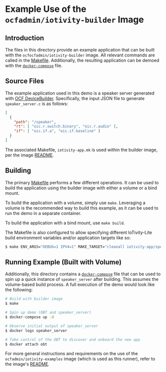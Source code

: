 # Example Use of the `ocfadmin/iotivity-builder` Image

## Introduction

The files in this directory provide an example application that can be built
with the `ocfocfadmin/iotivity-builder` image. All relevant commands are called
in the [Makefile](./Makefile). Additionally, the resulting application can be
demoed with the [`docker-compose`](./docker-compose.yml) file.

## Source Files

The example application used in this demo is a speaker server generated with
[OCF DeviceBuilder](https://github.com/openconnectivityfoundation/DeviceBuilder).
Specifically, the input JSON file to generate `speaker_server.c` is as follows:

```json
[
  {
    "path": "/speaker",
    "rt": [ "oic.r.switch.binary", "oic.r.audio" ],
    "if": [ "oic.if.a", "oic.if.baseline" ]
  }
]
```

The associated Makefile, `iotivity-app.mk` is used within the builder image, per
the image [README](../README.md).

## Building

The primary [Makefile](./Makefile) performs a few different operations. It can
be used to build the application using the builder image with either a volume or
a bind mount.

To build the application with a volume, simply use `make`. Leveraging a volume
is the recommended way to build this example, as it can be used to run the demo
in a separate container.

To build the application with a bind mount, use `make build`.

The Makefile is also configured to allow specifying different IoTivity-Lite
build environment variables and/or application targets like so:

```bash
$ make ENV_ARGS="DEBUG=1 IPV4=1" MAKE_TARGET="cleanall iotivity-app/speaker_server"
```

## Running Example (Built with Volume)

Additionally, this directory contains a [`docker-compose`](./docker-compose.yml)
file that can be used to spin up a quick instance of `speaker_server` after
building. This assumes the volume-based build process. A full execution of the
demo would look like the following:

```bash
# Build with builder image
$ make

# Spin up demo (OBT and speaker_server)
$ docker-compose up -d

# Observe initial output of speaker_server
$ docker logs speaker_server

# Take control of the OBT to discover and onboard the new app
$ docker attach obt
```

For more general instructions and requirements on the use of the
`ocfadmin/iotivity-examples` image (which is used as this runner), refer to the
image's [README](/examples/README.md).
